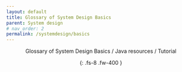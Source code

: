 ```yaml
---
layout: default
title: Glossary of System Design Basics
parent: System design
# nav_order: 2
permalink: /systemdesign/basics
---
```

<div align="center" markdown="1">
Glossary of System Design Basics / Java resources / Tutorial

{: .fs-8 .fw-400 }
</div>